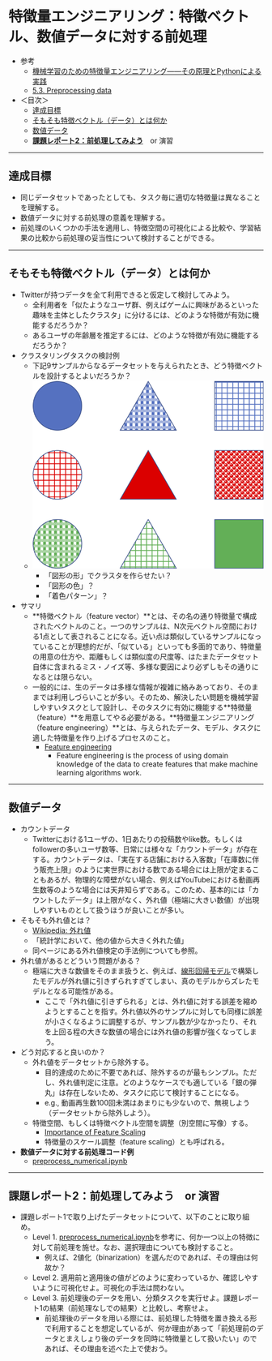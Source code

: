 # 特徴量エンジニアリング：特徴ベクトル、数値データに対する前処理
- 参考
  - [機械学習のための特徴量エンジニアリング――その原理とPythonによる実践](https://www.oreilly.co.jp/books/9784873118680/)
  - [5.3. Preprocessing data](https://scikit-learn.org/stable/modules/preprocessing.html)
- ＜目次＞
  - <a href="#goal">達成目標</a>
  - <a href="#what-is-feature">そもそも特徴ベクトル（データ）とは何か</a>
  - <a href="#numerical">数値データ</a>
  - <a href="#report2">**課題レポート2：前処理してみよう**</a>　or 演習

<hr>

## <a name="goal">達成目標</a>
- 同じデータセットであったとしても、タスク毎に適切な特徴量は異なることを理解する。
- 数値データに対する前処理の意義を理解する。
- 前処理のいくつかの手法を適用し、特徴空間の可視化による比較や、学習結果の比較から前処理の妥当性について検討することができる。

<hr>

## <a name="what-is-feature">そもそも特徴ベクトル（データ）とは何か</a>
- Twitterが持つデータを全て利用できると仮定して検討してみよう。
  - 全利用者を「似たようなユーザ群、例えばゲームに興味があるといった趣味を主体としたクラスタ」に分けるには、どのような特徴が有効に機能するだろうか？
  - あるユーザの年齢層を推定するには、どのような特徴が有効に機能するだろうか？
- クラスタリングタスクの検討例
  - 下記9サンプルからなるデータセットを与えられたとき、どう特徴ベクトルを設計するとよいだろうか？
  - ![クラスタリングタスクの検討例](./figs/clustering-howto.png)
    - 「図形の形」でクラスタを作らせたい？
    - 「図形の色」？
    - 「着色パターン」？
- サマリ
  - **特徴ベクトル（feature vector）**とは、その名の通り特徴量で構成されたベクトルのこと。一つのサンプルは、N次元ベクトル空間における1点として表されることになる。近い点は類似しているサンプルになっていることが理想的だが、「似ている」といっても多面的であり、特徴量の用意の仕方や、距離もしくは類似度の尺度等、はたまたデータセット自体に含まれるミス・ノイズ等、多様な要因により必ずしもその通りになるとは限らない。
  - 一般的には、生のデータは多様な情報が複雑に絡みあっており、そのままでは利用しづらいことが多い。そのため、解決したい問題を機械学習しやすいタスクとして設計し、そのタスクに有効に機能する**特徴量（feature）**を用意してやる必要がある。**特徴量エンジニアリング（feature engineering）**とは、与えられたデータ、モデル、タスクに適した特徴量を作り上げるプロセスのこと。
    - [Feature engineering](https://en.wikipedia.org/wiki/Feature_engineering)
      - Feature engineering is the process of using domain knowledge of the data to create features that make machine learning algorithms work.

<hr>

## <a name="numerical">数値データ</a>
- カウントデータ
  - Twitterにおける1ユーザの、1日あたりの投稿数やlike数。もしくはfollowerの多いユーザ数等、日常には様々な「カウントデータ」が存在する。カウントデータは、「実在する店舗における入客数」「在庫数に伴う販売上限」のように実世界における数である場合には上限が定まることもあるが、物理的な障壁がない場合、例えばYouTubeにおける動画再生数等のような場合には天井知らずである。このため、基本的には「カウントしたデータ」は上限がなく、外れ値（極端に大きい数値）が出現しやすいものとして扱うほうが良いことが多い。
- そもそも外れ値とは？
  - [Wikipedia: 外れ値](https://ja.wikipedia.org/wiki/外れ値)
  - 「統計学において、他の値から大きく外れた値」
  - 同ページにある外れ値検定の手法例についても参照。
- 外れ値があるとどういう問題がある？
  - 極端に大きな数値をそのまま扱うと、例えば、[線形回帰モデル](https://ja.wikipedia.org/wiki/線形回帰)で構築したモデルが外れ値に引きずられすぎてしまい、真のモデルからズレたモデルとなる可能性がある。
    - ここで「外れ値に引きずられる」とは、外れ値に対する誤差を縮めようとすることを指す。外れ値以外のサンプルに対しても同様に誤差が小さくなるように調整するが、サンプル数が少なかったり、それを上回る程の大きな数値の場合には外れ値の影響が強くなってしまう。
- どう対応すると良いのか？
  - 外れ値をデータセットから除外する。
    - 目的達成のために不要であれば、除外するのが最もシンプル。ただし、外れ値判定に注意。どのようなケースでも適している「銀の弾丸」は存在しないため、タスクに応じて検討することになる。
    - e.g., 動画再生数100回未満はあまりにも少ないので、無視しよう（データセットから除外しよう）。
  - 特徴空間、もしくは特徴ベクトル空間を調整（別空間に写像）する。
    - [Importance of Feature Scaling](https://scikit-learn.org/stable/auto_examples/preprocessing/plot_scaling_importance.html#sphx-glr-auto-examples-preprocessing-plot-scaling-importance-py)
    - 特徴量のスケール調整（feature scaling）とも呼ばれる。
- **数値データに対する前処理コード例**
  - [preprocess_numerical.ipynb](./preprocess_numerical.ipynb)

<hr>

## <a name="report2">**課題レポート2：前処理してみよう**</a>　or 演習
- 課題レポート1で取り上げたデータセットについて、以下のことに取り組め。
  - Level 1. [preprocess_numerical.ipynb](./preprocess_numerical.ipynb)を参考に、何か一つ以上の特徴に対して前処理を施せ。なお、選択理由についても検討すること。
    - 例えば、2値化（binarization）を選んだのであれば、その理由は何故か？
  - Level 2. 適用前と適用後の値がどのように変わっているか、確認しやすいように可視化せよ。可視化の手法は問わない。
  - Level 3. 前処理後のデータを用い、分類タスクを実行せよ。課題レポート1の結果（前処理なしでの結果）と比較し、考察せよ。
    - 前処理後のデータを用いる際には、前処理した特徴を置き換える形で利用することを想定しているが、何か理由があって「前処理前のデータとまえしょり後のデータを同時に特徴量として扱いたい」のであれば、その理由を述べた上で使おう。
